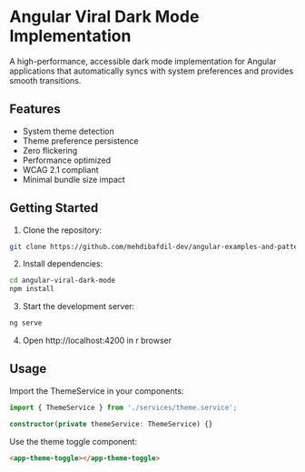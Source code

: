 # Angular Viral Dark Mode Implementation

A high-performance, accessible dark mode implementation for Angular applications that automatically syncs with system preferences and provides smooth transitions.

## Features

- System theme detection
- Theme preference persistence
- Zero flickering
- Performance optimized
- WCAG 2.1 compliant
- Minimal bundle size impact

## Getting Started

1. Clone the repository:
```bash
git clone https://github.com/mehdibafdil-dev/angular-examples-and-patterns/tree/main/angular-viral-dark-mode.git
```

2. Install dependencies:
```bash
cd angular-viral-dark-mode
npm install
```

3. Start the development server:
```bash
ng serve
```

4. Open http://localhost:4200 in r browser

## Usage

Import the ThemeService in your components:

```typescript
import { ThemeService } from './services/theme.service';

constructor(private themeService: ThemeService) {}
```

Use the theme toggle component:

```html
<app-theme-toggle></app-theme-toggle>
```
